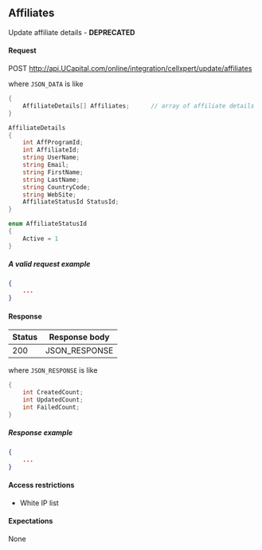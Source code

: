 ﻿## Affiliates

Update affiliate details - **DEPRECATED**

#### Request

POST http://api.UCapital.com/online/integration/cellxpert/update/affiliates


where `JSON_DATA` is like

```C#
{
    AffiliateDetails[] Affiliates;      // array of affiliate details
}

AffiliateDetails
{
    int AffProgramId;
    int AffiliateId;
    string UserName;
    string Email;
    string FirstName;
    string LastName;
    string CountryCode;
    string WebSite;
    AffiliateStatusId StatusId;
}

enum AffiliateStatusId
{
    Active = 1
}
```

##### A valid request example

```json
{
    ...
}
```


#### Response

Status | Response body
-------|--------------
200    | JSON_RESPONSE

where `JSON_RESPONSE` is like

```C#
{
    int CreatedCount;
    int UpdatedCount;
    int FailedCount;
}
```

##### Response example

```json
{
    ...
}
```


#### Access restrictions

- White IP list


#### Expectations

None
